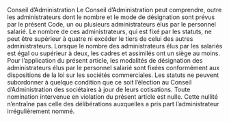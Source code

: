 Conseil d’Administration
Le Conseil d’Administration peut comprendre, outre les administrateurs dont le nombre et le mode de désignation sont prévus par le présent Code, un ou plusieurs administrateurs élus par le personnel salarié. Le nombre de ces administrateurs, qui est fixé par les statuts, ne peut être supérieur à quatre ni excéder le tiers de celui des autres administrateurs. Lorsque le nombre des administrateurs élus par les salariés est égal ou supérieur à deux, les cadres et assimilés ont un siège au moins.
Pour l’application du présent article, les modalités de désignation des administrateurs élus par le personnel salarié sont fixées conformément aux dispositions de la loi sur les sociétés commerciales.
Les statuts ne peuvent subordonner à quelque condition que ce soit l’élection au Conseil d’Administration des sociétaires à jour de leurs cotisations.
Toute nomination intervenue en violation du présent article est nulle. Cette nullité n’entraîne pas celle des délibérations auxquelles a pris part l’administrateur irrégulièrement nommé.